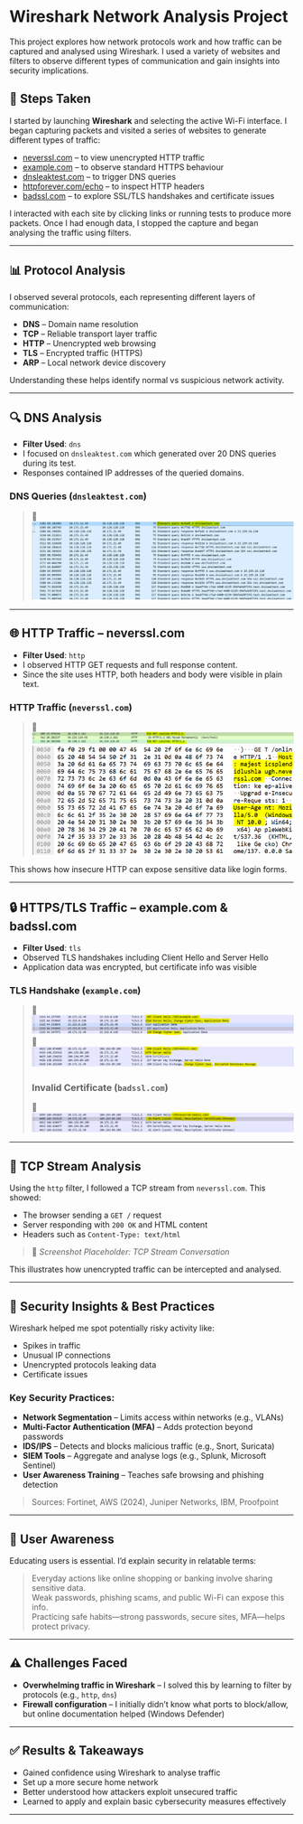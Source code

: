 # Wireshark Network Analysis Project

This project explores how network protocols work and how traffic can be captured and analysed using Wireshark. I used a variety of websites and filters to observe different types of communication and gain insights into security implications.

## 🧪 Steps Taken

I started by launching **Wireshark** and selecting the active Wi-Fi interface. I began capturing packets and visited a series of websites to generate different types of traffic:

- [neverssl.com](http://neverssl.com) – to view unencrypted HTTP traffic  
- [example.com](https://example.com) – to observe standard HTTPS behaviour  
- [dnsleaktest.com](https://dnsleaktest.com) – to trigger DNS queries  
- [httpforever.com/echo](http://httpforever.com/echo) – to inspect HTTP headers  
- [badssl.com](https://badssl.com) – to explore SSL/TLS handshakes and certificate issues  

I interacted with each site by clicking links or running tests to produce more packets. Once I had enough data, I stopped the capture and began analysing the traffic using filters.

---

## 📊 Protocol Analysis

I observed several protocols, each representing different layers of communication:

- **DNS** – Domain name resolution  
- **TCP** – Reliable transport layer traffic  
- **HTTP** – Unencrypted web browsing  
- **TLS** – Encrypted traffic (HTTPS)  
- **ARP** – Local network device discovery  

Understanding these helps identify normal vs suspicious network activity.

---

## 🔍 DNS Analysis

- **Filter Used**: `dns`  
- I focused on `dnsleaktest.com` which generated over 20 DNS queries during its test.  
- Responses contained IP addresses of the queried domains.
### DNS Queries (`dnsleaktest.com`)
> 📸 ![DNS Queries](screenshots/dns_queries.png)

---

## 🌐 HTTP Traffic – neverssl.com

- **Filter Used**: `http`  
- I observed HTTP GET requests and full response content.  
- Since the site uses HTTP, both headers and body were visible in plain text.
### HTTP Traffic (`neverssl.com`)
> 📸 ![HTTP GET Response](screenshots/http_get_response.png)
> ![HTTP GET Response](screenshots/http_get_response1.png)

This shows how insecure HTTP can expose sensitive data like login forms.

---

## 🔒 HTTPS/TLS Traffic – example.com & badssl.com

- **Filter Used**: `tls`  
- Observed TLS handshakes including Client Hello and Server Hello  
- Application data was encrypted, but certificate info was visible  
### TLS Handshake (`example.com`)
> 📸 ![TLS Handshake - example.com](screenshots/tls_handshake.png)
> 📸 ![TLS Handshake - example.com](screenshots/tls_handshake1.png)
> ### Invalid Certificate (`badssl.com`)
> 📸![Invalid Certificate - badssl.com](screenshots/invalid_certificate_badssl.png)

---

## 📡 TCP Stream Analysis

Using the `http` filter, I followed a TCP stream from `neverssl.com`. This showed:

- The browser sending a `GET /` request  
- Server responding with `200 OK` and HTML content  
- Headers such as `Content-Type: text/html`  

> 📸 _Screenshot Placeholder: TCP Stream Conversation_

This illustrates how unencrypted traffic can be intercepted and analysed.

---

## 🔐 Security Insights & Best Practices

Wireshark helped me spot potentially risky activity like:

- Spikes in traffic  
- Unusual IP connections  
- Unencrypted protocols leaking data  
- Certificate issues  

### Key Security Practices:

- **Network Segmentation** – Limits access within networks (e.g., VLANs)  
- **Multi-Factor Authentication (MFA)** – Adds protection beyond passwords  
- **IDS/IPS** – Detects and blocks malicious traffic (e.g., Snort, Suricata)  
- **SIEM Tools** – Aggregate and analyse logs (e.g., Splunk, Microsoft Sentinel)  
- **User Awareness Training** – Teaches safe browsing and phishing detection  

> Sources: Fortinet, AWS (2024), Juniper Networks, IBM, Proofpoint

---

## 🧠 User Awareness

Educating users is essential. I’d explain security in relatable terms:

> Everyday actions like online shopping or banking involve sharing sensitive data.  
> Weak passwords, phishing scams, and public Wi-Fi can expose this info.  
> Practicing safe habits—strong passwords, secure sites, MFA—helps protect privacy.

---

## ⚠️ Challenges Faced

- **Overwhelming traffic in Wireshark** – I solved this by learning to filter by protocols (e.g., `http`, `dns`)  
- **Firewall configuration** – I initially didn’t know what ports to block/allow, but online documentation helped (Windows Defender)

---

## ✅ Results & Takeaways

- Gained confidence using Wireshark to analyse traffic  
- Set up a more secure home network  
- Better understood how attackers exploit unsecured traffic  
- Learned to apply and explain basic cybersecurity measures effectively  

---

